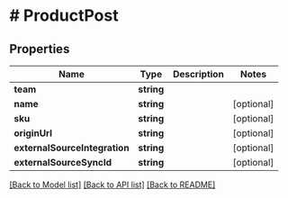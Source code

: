 # # ProductPost

## Properties

Name | Type | Description | Notes
------------ | ------------- | ------------- | -------------
**team** | **string** |  | 
**name** | **string** |  | [optional] 
**sku** | **string** |  | [optional] 
**originUrl** | **string** |  | [optional] 
**externalSourceIntegration** | **string** |  | [optional] 
**externalSourceSyncId** | **string** |  | [optional] 

[[Back to Model list]](../../README.md#documentation-for-models) [[Back to API list]](../../README.md#documentation-for-api-endpoints) [[Back to README]](../../README.md)


